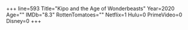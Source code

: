 +++
line=593
Title="Kipo and the Age of Wonderbeasts"
Year=2020
Age=""
IMDb="8.3"
RottenTomatoes=""
Netflix=1
Hulu=0
PrimeVideo=0
Disney=0
+++

